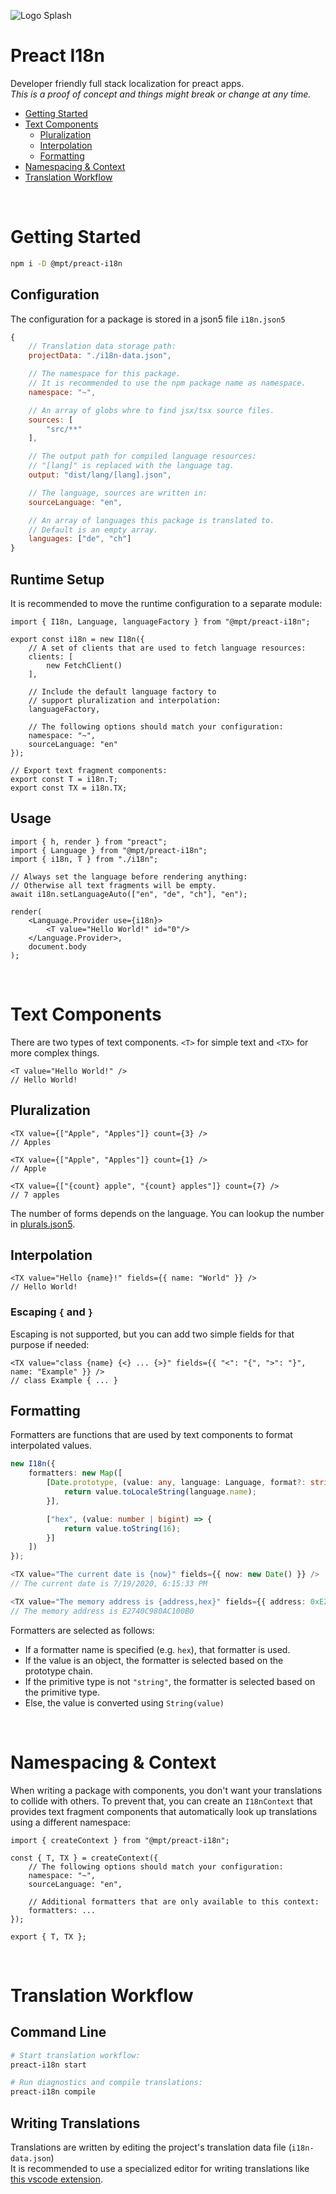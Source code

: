 ![Logo Splash](./resources/logo-splash.png)

# Preact I18n
Developer friendly full stack localization for preact apps.<br>
*This is a proof of concept and things might break or change at any time.*

+ [Getting Started](#getting-started)
+ [Text Components](#text-components)
    + [Pluralization](#pluralization)
    + [Interpolation](#interpolation)
    + [Formatting](#formatting)
+ [Namespacing & Context](#namespacing--context)
+ [Translation Workflow](#translation-workflow)

<br>



# Getting Started
```bash
npm i -D @mpt/preact-i18n
```

## Configuration
The configuration for a package is stored in a json5 file `i18n.json5`
```js
{
    // Translation data storage path:
    projectData: "./i18n-data.json",

    // The namespace for this package.
    // It is recommended to use the npm package name as namespace.
    namespace: "~",

    // An array of globs whre to find jsx/tsx source files.
    sources: [
        "src/**"
    ],

    // The output path for compiled language resources:
    // "[lang]" is replaced with the language tag.
    output: "dist/lang/[lang].json",

    // The language, sources are written in:
    sourceLanguage: "en",

    // An array of languages this package is translated to.
    // Default is an empty array.
    languages: ["de", "ch"]
}
```

## Runtime Setup
It is recommended to move the runtime configuration to a separate module:
```tsx
import { I18n, Language, languageFactory } from "@mpt/preact-i18n";

export const i18n = new I18n({
    // A set of clients that are used to fetch language resources:
    clients: [
        new FetchClient()
    ],

    // Include the default language factory to
    // support pluralization and interpolation:
    languageFactory,

    // The following options should match your configuration:
    namespace: "~",
    sourceLanguage: "en"
});

// Export text fragment components:
export const T = i18n.T;
export const TX = i18n.TX;
```

## Usage
```tsx
import { h, render } from "preact";
import { Language } from "@mpt/preact-i18n";
import { i18n, T } from "./i18n";

// Always set the language before rendering anything:
// Otherwise all text fragments will be empty.
await i18n.setLanguageAuto(["en", "de", "ch"], "en");

render(
    <Language.Provider use={i18n}>
        <T value="Hello World!" id="0"/>
    </Language.Provider>,
    document.body
);
```

<br>



# Text Components
There are two types of text components. `<T>` for simple text and `<TX>` for more complex things.
```tsx
<T value="Hello World!" />
// Hello World!
```

## Pluralization
```tsx
<TX value={["Apple", "Apples"]} count={3} />
// Apples

<TX value={["Apple", "Apples"]} count={1} />
// Apple

<TX value={["{count} apple", "{count} apples"]} count={7} />
// 7 apples
```
The number of forms depends on the language. You can lookup the number in [plurals.json5](./resources/plurals.json5).

## Interpolation
```tsx
<TX value="Hello {name}!" fields={{ name: "World" }} />
// Hello World!
```

### Escaping `{` and `}`
Escaping is not supported, but you can add two simple fields for that purpose if needed:
```tsx
<TX value="class {name} {<} ... {>}" fields={{ "<": "{", ">": "}", name: "Example" }} />
// class Example { ... }
```

## Formatting
Formatters are functions that are used by text components to format interpolated values.
```ts
new I18n({
    formatters: new Map([
        [Date.prototype, (value: any, language: Language, format?: string) => {
            return value.toLocaleString(language.name);
        }],

        ["hex", (value: number | bigint) => {
            return value.toString(16);
        }]
    ])
});

<TX value="The current date is {now}" fields={{ now: new Date() }} />
// The current date is 7/19/2020, 6:15:33 PM

<TX value="The memory address is {address,hex}" fields={{ address: 0xE2740C980AC100B0n }} />
// The memory address is E2740C980AC100B0
```
Formatters are selected as follows:
+ If a formatter name is specified (e.g. `hex`), that formatter is used.
+ If the value is an object, the formatter is selected based on the prototype chain.
+ If the primitive type is not `"string"`, the formatter is selected based on the primitive type.
+ Else, the value is converted using `String(value)`

<br>



# Namespacing & Context
When writing a package with components, you don't want your translations to collide with others.
To prevent that, you can create an `I18nContext` that provides text fragment components that automatically look up translations using a different namespace:
```tsx
import { createContext } from "@mpt/preact-i18n";

const { T, TX } = createContext({
    // The following options should match your configuration:
    namespace: "~",
    sourceLanguage: "en",

    // Additional formatters that are only available to this context:
    formatters: ...
});

export { T, TX };
```

<br>



# Translation Workflow

## Command Line
```bash
# Start translation workflow:
preact-i18n start

# Run diagnostics and compile translations:
preact-i18n compile
```

## Writing Translations
Translations are written by editing the project's translation data file (`i18n-data.json`)<br>
It is recommended to use a specialized editor for writing translations like [this vscode extension](https://marketplace.visualstudio.com/items?itemName=mxjp.preact-i18n-vscode).

<br>
